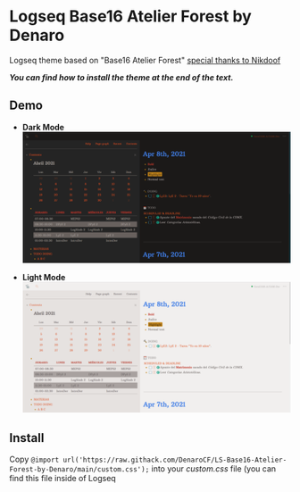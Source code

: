 # Logseq Base16 Atelier Forest by Denaro
Logseq theme based on "Base16 Atelier Forest" <u>special thanks to Nikdoof</u>

_**You can find how to install the theme at the end of the text.**_

## Demo

- **Dark Mode**
![Drk-theme](imgs/Dark-base16.png)

- **Light Mode**
![Light-theme](imgs/Light-base16.png)

## Install

Copy ``@import url('https://raw.githack.com/DenaroCF/LS-Base16-Atelier-Forest-by-Denaro/main/custom.css');`` into your _custom.css_ file (you can find this file inside of Logseq
